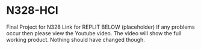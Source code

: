 # N328-HCI
Final Project for N328
Link for REPLIT BELOW
(placeholder)
If any problems occur then please view the Youtube video. The video will show the full working product. Nothing should have changed though.
